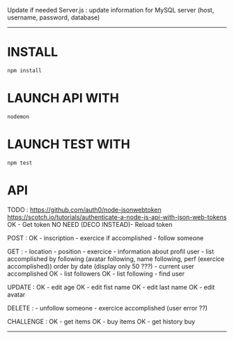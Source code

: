 Update if needed Server.js :
update information for MySQL server (host, username, password, database)

------------------

# INSTALL #

```
npm install
```

# LAUNCH API WITH #
```
nodemon
```

# LAUNCH TEST WITH #
```
npm test
```


# API #
TODO :
  https://github.com/auth0/node-jsonwebtoken
  https://scotch.io/tutorials/authenticate-a-node-js-api-with-json-web-tokens
  OK - Get token
  NO NEED (DECO INSTEAD)- Reload token

  POST :
    OK - inscription
    - exercice if accomplished
    - follow someone

  GET :
    - location
    - position
    - exercice
    - information about profil user
    - list accomplished by following (avatar following, name following, perf (exercice accomplished)) order by date (display only 50 ???)
    - current user accomplished
    OK - list followers
    OK - list following
    - find user

  UPDATE :
    OK - edit age
    OK - edit fist name
    OK - edit last name
    OK - edit avatar

  DELETE :
    - unfollow someone
    - exercice accomplished (user error ??)


  CHALLENGE :
    OK - get items
    OK - buy items
    OK - get history buy

------------------

